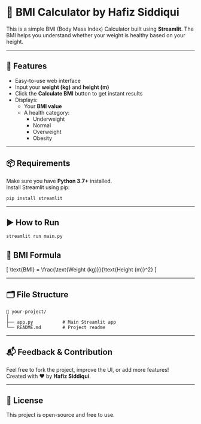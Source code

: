 # 🧮 BMI Calculator by Hafiz Siddiqui

This is a simple BMI (Body Mass Index) Calculator built using **Streamlit**. The BMI helps you understand whether your weight is healthy based on your height.

---

## 🚀 Features

- Easy-to-use web interface
- Input your **weight (kg)** and **height (m)**
- Click the **Calculate BMI** button to get instant results
- Displays:
  - Your **BMI value**
  - A health category:
    - Underweight
    - Normal
    - Overweight
    - Obesity

---

## 📦 Requirements

Make sure you have **Python 3.7+** installed.  
Install Streamlit using pip:

```bash
pip install streamlit
```

---

## ▶️ How to Run

```bash
streamlit run main.py
```

## 🧠 BMI Formula

\[
\text{BMI} = \frac{\text{Weight (kg)}}{\text{Height (m)}^2}
\]

---

## 🗂️ File Structure

```
📁 your-project/
│
├── app.py           # Main Streamlit app
└── README.md        # Project readme
```

---

## 📬 Feedback & Contribution

Feel free to fork the project, improve the UI, or add more features!  
Created with ❤️ by **Hafiz Siddiqui**.

---

## 📃 License

This project is open-source and free to use.
```